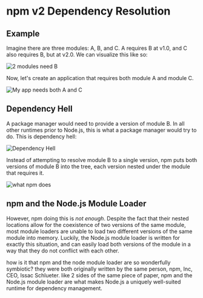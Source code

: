<!--
title: 04 - npm v2
featured: true
-->

# npm v2 Dependency Resolution

## Example

Imagine there are three modules: A, B, and C. A requires
B at v1.0, and C also requires B, but at v2.0. We can
visualize this like so:

![2 modules need B](/images/how-npm-works/deps1.png)

Now, let's create an application that requires both module
A and module C.

![My app needs both A and C](/images/how-npm-works/deps2.png)

## Dependency Hell

A package manager would need to provide a version of
module B. In all other runtimes prior to Node.js, this is
what a package manager would try to do. This is dependency hell:

![Dependency Hell](/images/how-npm-works/deps3.png)

Instead of attempting to resolve module B to a single version,
npm puts both versions of module B into the tree, each version
nested under the module that requires it.

![what npm does](/images/how-npm-works/deps4.png)

## npm and the Node.js Module Loader

However, npm doing this is *not enough*. Despite the fact that
their nested locations allow for the coexistence of two versions
of the same module, most module loaders are unable to load two
different versions of the same module into memory. Luckily, the
Node.js module loader is written for exactly this situation, and
can easily load both versions of the module in a way that they do
not conflict with each other.

how is it that npm and the node module loader are so wonderfully 
symbiotic? they were both originally written by the same person,
npm, Inc, CEO, Issac Schlueter. like 2 sides of the same piece of 
paper, npm and the Node.js module loader are what makes Node.js
a uniquely well-suited runtime for dependency management.
